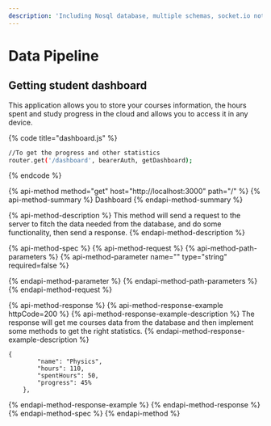 ```yaml
---
description: 'Including Nosql database, multiple schemas, socket.io notification systems.'
---
```


# Data Pipeline

## Getting student dashboard

This application allows you to store your courses information, the hours spent and study progress in the cloud and allows you to access it in any device.

{% code title="dashboard.js" %}
```bash
//To get the progress and other statistics
router.get('/dashboard', bearerAuth, getDashboard);
```
{% endcode %}

{% api-method method="get" host="http://localhost:3000" path="/" %}
{% api-method-summary %}
Dashboard
{% endapi-method-summary %}

{% api-method-description %}
This method will send a request to the server to fitch the data needed from the database, and do some functionality, then send a response.
{% endapi-method-description %}

{% api-method-spec %}
{% api-method-request %}
{% api-method-path-parameters %}
{% api-method-parameter name="" type="string" required=false %}

{% endapi-method-parameter %}
{% endapi-method-path-parameters %}
{% endapi-method-request %}

{% api-method-response %}
{% api-method-response-example httpCode=200 %}
{% api-method-response-example-description %}
The response will get me courses data from the database and then implement some methods to get the right statistics.
{% endapi-method-response-example-description %}

```
{
        "name": "Physics",
        "hours": 110,
        "spentHours": 50,
        "progress": 45%
    },
```
{% endapi-method-response-example %}
{% endapi-method-response %}
{% endapi-method-spec %}
{% endapi-method %}


